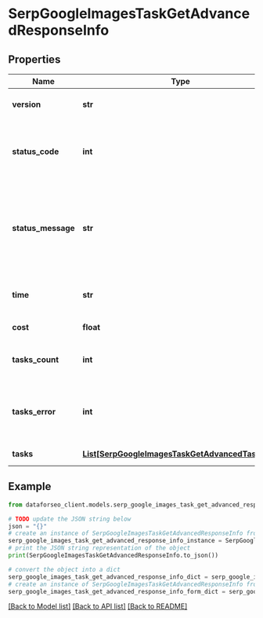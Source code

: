 # SerpGoogleImagesTaskGetAdvancedResponseInfo


## Properties

Name | Type | Description | Notes
------------ | ------------- | ------------- | -------------
**version** | **str** | the current version of the API | [optional] 
**status_code** | **int** | general status code you can find the full list of the response codes here | [optional] 
**status_message** | **str** | general informational message you can find the full list of general informational messages here | [optional] 
**time** | **str** | total execution time, seconds | [optional] 
**cost** | **float** | total tasks cost, USD | [optional] 
**tasks_count** | **int** | the number of tasks in the tasks array | [optional] 
**tasks_error** | **int** | the number of tasks in the tasks array returned with an error | [optional] 
**tasks** | [**List[SerpGoogleImagesTaskGetAdvancedTaskInfo]**](SerpGoogleImagesTaskGetAdvancedTaskInfo.md) | array of tasks | [optional] 

## Example

```python
from dataforseo_client.models.serp_google_images_task_get_advanced_response_info import SerpGoogleImagesTaskGetAdvancedResponseInfo

# TODO update the JSON string below
json = "{}"
# create an instance of SerpGoogleImagesTaskGetAdvancedResponseInfo from a JSON string
serp_google_images_task_get_advanced_response_info_instance = SerpGoogleImagesTaskGetAdvancedResponseInfo.from_json(json)
# print the JSON string representation of the object
print(SerpGoogleImagesTaskGetAdvancedResponseInfo.to_json())

# convert the object into a dict
serp_google_images_task_get_advanced_response_info_dict = serp_google_images_task_get_advanced_response_info_instance.to_dict()
# create an instance of SerpGoogleImagesTaskGetAdvancedResponseInfo from a dict
serp_google_images_task_get_advanced_response_info_form_dict = serp_google_images_task_get_advanced_response_info.from_dict(serp_google_images_task_get_advanced_response_info_dict)
```
[[Back to Model list]](../README.md#documentation-for-models) [[Back to API list]](../README.md#documentation-for-api-endpoints) [[Back to README]](../README.md)



